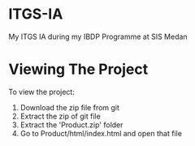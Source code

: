 # ITGS-IA
My ITGS IA during my IBDP Programme at SIS Medan

# Viewing The Project
To view the project:
1. Download the zip file from git
2. Extract the zip of git file
3. Extract the 'Product.zip' folder
4. Go to Product/html/index.html and open that file
